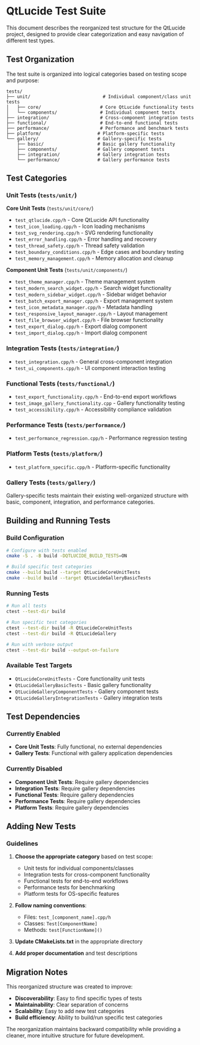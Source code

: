 # QtLucide Test Suite

This document describes the reorganized test structure for the QtLucide project, designed to provide clear categorization and easy navigation of different test types.

## Test Organization

The test suite is organized into logical categories based on testing scope and purpose:

```
tests/
├── unit/                           # Individual component/class unit tests
│   ├── core/                      # Core QtLucide functionality tests
│   └── components/                # Individual component tests
├── integration/                   # Cross-component integration tests
├── functional/                    # End-to-end functional tests
├── performance/                   # Performance and benchmark tests
├── platform/                     # Platform-specific tests
└── gallery/                      # Gallery-specific tests
    ├── basic/                    # Basic gallery functionality
    ├── components/               # Gallery component tests
    ├── integration/              # Gallery integration tests
    └── performance/              # Gallery performance tests
```

## Test Categories

### Unit Tests (`tests/unit/`)

**Core Unit Tests** (`tests/unit/core/`)
- `test_qtlucide.cpp/h` - Core QtLucide API functionality
- `test_icon_loading.cpp/h` - Icon loading mechanisms
- `test_svg_rendering.cpp/h` - SVG rendering functionality
- `test_error_handling.cpp/h` - Error handling and recovery
- `test_thread_safety.cpp/h` - Thread safety validation
- `test_boundary_conditions.cpp/h` - Edge cases and boundary testing
- `test_memory_management.cpp/h` - Memory allocation and cleanup

**Component Unit Tests** (`tests/unit/components/`)
- `test_theme_manager.cpp/h` - Theme management system
- `test_modern_search_widget.cpp/h` - Search widget functionality
- `test_modern_sidebar_widget.cpp/h` - Sidebar widget behavior
- `test_batch_export_manager.cpp/h` - Export management system
- `test_icon_metadata_manager.cpp/h` - Metadata handling
- `test_responsive_layout_manager.cpp/h` - Layout management
- `test_file_browser_widget.cpp/h` - File browser functionality
- `test_export_dialog.cpp/h` - Export dialog component
- `test_import_dialog.cpp/h` - Import dialog component

### Integration Tests (`tests/integration/`)
- `test_integration.cpp/h` - General cross-component integration
- `test_ui_components.cpp/h` - UI component interaction testing

### Functional Tests (`tests/functional/`)
- `test_export_functionality.cpp/h` - End-to-end export workflows
- `test_image_gallery_functionality.cpp` - Gallery functionality testing
- `test_accessibility.cpp/h` - Accessibility compliance validation

### Performance Tests (`tests/performance/`)
- `test_performance_regression.cpp/h` - Performance regression testing

### Platform Tests (`tests/platform/`)
- `test_platform_specific.cpp/h` - Platform-specific functionality

### Gallery Tests (`tests/gallery/`)
Gallery-specific tests maintain their existing well-organized structure with basic, component, integration, and performance categories.

## Building and Running Tests

### Build Configuration
```bash
# Configure with tests enabled
cmake -S . -B build -DQTLUCIDE_BUILD_TESTS=ON

# Build specific test categories
cmake --build build --target QtLucideCoreUnitTests
cmake --build build --target QtLucideGalleryBasicTests
```

### Running Tests
```bash
# Run all tests
ctest --test-dir build

# Run specific test categories
ctest --test-dir build -R QtLucideCoreUnitTests
ctest --test-dir build -R QtLucideGallery

# Run with verbose output
ctest --test-dir build --output-on-failure
```

### Available Test Targets
- `QtLucideCoreUnitTests` - Core functionality unit tests
- `QtLucideGalleryBasicTests` - Basic gallery functionality
- `QtLucideGalleryComponentTests` - Gallery component tests
- `QtLucideGalleryIntegrationTests` - Gallery integration tests

## Test Dependencies

### Currently Enabled
- **Core Unit Tests**: Fully functional, no external dependencies
- **Gallery Tests**: Functional with gallery application dependencies

### Currently Disabled
- **Component Unit Tests**: Require gallery dependencies
- **Integration Tests**: Require gallery dependencies  
- **Functional Tests**: Require gallery dependencies
- **Performance Tests**: Require gallery dependencies
- **Platform Tests**: Require gallery dependencies

## Adding New Tests

### Guidelines
1. **Choose the appropriate category** based on test scope:
   - Unit tests for individual components/classes
   - Integration tests for cross-component functionality
   - Functional tests for end-to-end workflows
   - Performance tests for benchmarking
   - Platform tests for OS-specific features

2. **Follow naming conventions**:
   - Files: `test_[component_name].cpp/h`
   - Classes: `Test[ComponentName]`
   - Methods: `test[FunctionName]()`

3. **Update CMakeLists.txt** in the appropriate directory

4. **Add proper documentation** and test descriptions

## Migration Notes

This reorganized structure was created to improve:
- **Discoverability**: Easy to find specific types of tests
- **Maintainability**: Clear separation of concerns
- **Scalability**: Easy to add new test categories
- **Build efficiency**: Ability to build/run specific test categories

The reorganization maintains backward compatibility while providing a cleaner, more intuitive structure for future development.
